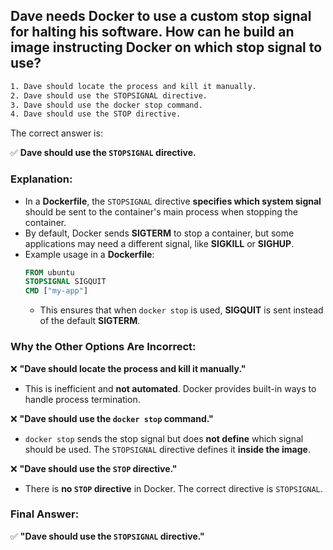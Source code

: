 ## Dave needs Docker to use a custom stop signal for halting his software. How can he build an image instructing Docker on which stop signal to use? 
```sh
1. Dave should locate the process and kill it manually. 
2. Dave should use the STOPSIGNAL directive. 
3. Dave should use the docker stop command. 
4. Dave should use the STOP directive.
```

The correct answer is:  

✅ **Dave should use the `STOPSIGNAL` directive.**  

### **Explanation:**  
- In a **Dockerfile**, the `STOPSIGNAL` directive **specifies which system signal** should be sent to the container's main process when stopping the container.  
- By default, Docker sends **SIGTERM** to stop a container, but some applications may need a different signal, like **SIGKILL** or **SIGHUP**.  
- Example usage in a **Dockerfile**:  
  ```dockerfile
  FROM ubuntu
  STOPSIGNAL SIGQUIT
  CMD ["my-app"]
  ```  
  - This ensures that when `docker stop` is used, **SIGQUIT** is sent instead of the default **SIGTERM**.  

### **Why the Other Options Are Incorrect:**  
❌ **"Dave should locate the process and kill it manually."**  
- This is inefficient and **not automated**. Docker provides built-in ways to handle process termination.  

❌ **"Dave should use the `docker stop` command."**  
- `docker stop` sends the stop signal but does **not define** which signal should be used. The `STOPSIGNAL` directive defines it **inside the image**.  

❌ **"Dave should use the `STOP` directive."**  
- There is **no `STOP` directive** in Docker. The correct directive is `STOPSIGNAL`.  

### **Final Answer:**  
✅ **"Dave should use the `STOPSIGNAL` directive."**
